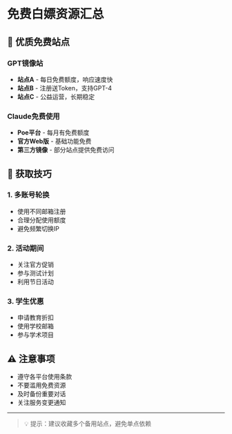 # 免费白嫖资源汇总

## 🎯 优质免费站点

### GPT镜像站
- **站点A** - 每日免费额度，响应速度快
- **站点B** - 注册送Token，支持GPT-4  
- **站点C** - 公益运营，长期稳定

### Claude免费使用
- **Poe平台** - 每月有免费额度
- **官方Web版** - 基础功能免费
- **第三方镜像** - 部分站点提供免费访问

## 🔧 获取技巧

### 1. 多账号轮换
- 使用不同邮箱注册
- 合理分配使用额度
- 避免频繁切换IP

### 2. 活动期间
- 关注官方促销
- 参与测试计划
- 利用节日活动

### 3. 学生优惠
- 申请教育折扣
- 使用学校邮箱
- 参与学术项目

## ⚠️ 注意事项

- 遵守各平台使用条款
- 不要滥用免费资源
- 及时备份重要对话
- 关注服务变更通知

---

> 💡 提示：建议收藏多个备用站点，避免单点依赖
